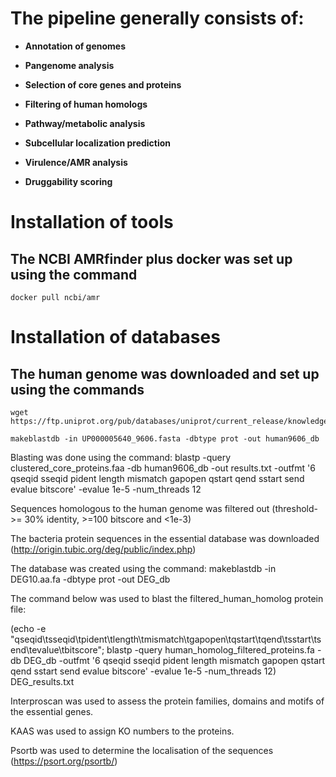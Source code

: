 # The pipeline generally consists of:

- **Annotation of genomes**

- **Pangenome analysis**

- **Selection of core genes and proteins**

- **Filtering of human homologs**

- **Pathway/metabolic analysis**

- **Subcellular localization prediction**

- **Virulence/AMR analysis**

- **Druggability scoring**


# Installation of tools

## The NCBI AMRfinder plus docker was set up using the command
```
docker pull ncbi/amr
```

# Installation of databases

## The human genome was downloaded and set up using the commands
```
wget https://ftp.uniprot.org/pub/databases/uniprot/current_release/knowledgebase/reference_proteomes/Eukaryota/UP000005640/UP000005640_9606.fasta.gz

makeblastdb -in UP000005640_9606.fasta -dbtype prot -out human9606_db
```













Blasting was done using the command: blastp -query clustered_core_proteins.faa -db human9606_db -out results.txt -outfmt '6 qseqid sseqid pident length mismatch gapopen qstart qend sstart send evalue bitscore' -evalue 1e-5 -num_threads 12

Sequences homologous to the human genome was filtered out (threshold- >= 30% identity, >=100 bitscore and <1e-3)




The bacteria protein sequences in the essential database was downloaded (http://origin.tubic.org/deg/public/index.php)

The database was created using the command: makeblastdb -in DEG10.aa.fa -dbtype prot -out DEG_db

The command below was used to blast the filtered_human_homolog protein file:

(echo -e "qseqid\tsseqid\tpident\tlength\tmismatch\tgapopen\tqstart\tqend\tsstart\tsend\tevalue\tbitscore"; blastp -query human_homolog_filtered_proteins.fa -db DEG_db -outfmt '6 qseqid sseqid pident length mismatch gapopen qstart qend sstart send evalue bitscore' -evalue 1e-5 -num_threads 12) DEG_results.txt

Interproscan was used to assess the protein families,  domains and motifs of the essential genes.

KAAS was used to assign KO numbers to the proteins.

Psortb was used to determine the localisation of the sequences (https://psort.org/psortb/)
